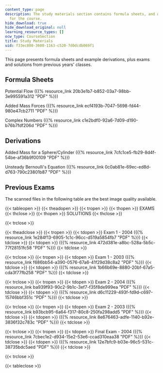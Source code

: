 ```yaml
---
content_type: page
description: The study materials section contains formula sheets, and derivatives
  for the course.
hide_download: true
hide_download_original: null
learning_resource_types: []
ocw_type: CourseSection
title: Study Materials
uid: f33ec800-3608-1163-c520-7d0dcdb069f1
---
```


This page presents formula sheets and example derivations, plus exams and solutions from previous years' classes.

Formula Sheets
--------------

Potential Flow ({{% resource_link 20b3e1b7-b852-03a7-98bb-3e995591a312 "PDF" %}})

Added Mass Forces ({{% resource_link ecf4193b-7047-5698-fd44-980e47cb2711 "PDF" %}})

Complex Numbers ({{% resource_link c1e2bdf0-92a6-7d09-d190-b76b7fdf206d "PDF" %}})

Derivations
-----------

Added Mass for a Sphere/Cylinder ({{% resource_link 7cfc1ce5-fb29-8d4f-54be-af36b9f00109 "PDF" %}})

Unsteady Bernoulli's Equation ({{% resource_link 0c0ab81e-69ec-ed8d-d763-790c23801b87 "PDF" %}})

Previous Exams
--------------

The scanned files in the following table are the best image quality available.

{{< tableopen >}}
{{< theadopen >}}
{{< tropen >}}
{{< thopen >}}
EXAMS
{{< thclose >}}
{{< thopen >}}
SOLUTIONS
{{< thclose >}}

{{< trclose >}}

{{< theadclose >}}
{{< tropen >}}
{{< tdopen >}}
Exam 1 - 2004 ({{% resource_link 1e284f13-6905-1c1c-96cc-d519a5854fb7 "PDF" %}})
{{< tdclose >}}
{{< tdopen >}}
({{% resource_link 472d381e-a8bc-528a-5b5c-77f28151fc58 "PDF" %}})
{{< tdclose >}}

{{< trclose >}}
{{< tropen >}}
{{< tdopen >}}
Exam 1 - 2003 ({{% resource_link f686bb54-a390-0576-67a6-41f29d38c8a2 "PDF" %}})
{{< tdclose >}}
{{< tdopen >}}
({{% resource_link 1b66b69e-8880-20bf-67a5-cda3f77fb258 "PDF" %}})
{{< tdclose >}}

{{< trclose >}}
{{< tropen >}}
{{< tdopen >}}
Exam 2 - 2004 ({{% resource_link ba939f93-90c2-9b1c-3ef7-f35f8de999ea "PDF" %}})
{{< tdclose >}}
{{< tdopen >}}
({{% resource_link d6c11229-493f-fd9d-c697-15746bbf351c "PDF" %}})
{{< tdclose >}}

{{< trclose >}}
{{< tropen >}}
{{< tdopen >}}
Exam 2 - 2003 ({{% resource_link b93bcb95-6a64-f317-80c8-250fa298add5 "PDF" %}})
{{< tdclose >}}
{{< tdopen >}}
({{% resource_link 8e676463-adfe-1140-b92e-3836f32c783c "PDF" %}})
{{< tdclose >}}

{{< trclose >}}
{{< tropen >}}
{{< tdopen >}}
Final Exam - 2004 ({{% resource_link 7cbec1e2-d934-15e2-53e6-ccad310eaa38 "PDF" %}})
{{< tdclose >}}
{{< tdopen >}}
({{% resource_link 12e7bfc9-b03e-96c5-531c-38735bdc5aed "PDF" %}})
{{< tdclose >}}

{{< trclose >}}

{{< tableclose >}}